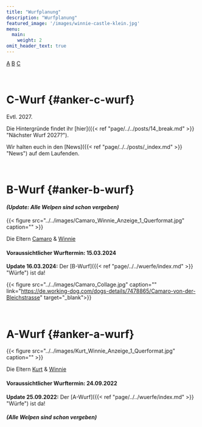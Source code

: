 ```yaml
---
title: "Wurfplanung"
description: "Wurfplanung"
featured_image: '/images/winnie-castle-klein.jpg'
menu:
  main:
    weight: 2
omit_header_text: true
---
```

[A](#anker-a-wurf)  [B](#anker-b-wurf)  [C](#anker-c-wurf)  


&nbsp;


# C-Wurf {#anker-c-wurf}

Evtl. 2027.  

Die Hintergründe findet ihr [hier]({{< ref "page/../../posts/14_break.md" >}} "Nächster Wurf 2027?").  

Wir halten euch in den [News]({{< ref "page/../../posts/_index.md" >}} "News") auf dem Laufenden.  

&nbsp;


# B-Wurf {#anker-b-wurf}

#### *(Update: Alle Welpen sind schon vergeben)*

{{< figure src="../../images/Camaro_Winnie_Anzeige_1_Querformat.jpg" caption="" >}}  

Die Eltern [Camaro](https://de.working-dog.com/dogs-details/7478865/Camaro-von-der-Bleichstrasse) & [Winnie](https://de.working-dog.com/dogs-details/7324943/Winnie-von-der-Bleichstrasse)

#### Voraussichtlicher Wurftermin: 15.03.2024  

**Update 16.03.2024:** Der [B-Wurf]({{< ref "page/../../wuerfe/index.md" >}} "Würfe") ist da! 

{{< figure src="../../images/Camaro_Collage.jpg" caption="" link="https://de.working-dog.com/dogs-details/7478865/Camaro-von-der-Bleichstrasse" target="_blank">}}


&nbsp;


# A-Wurf {#anker-a-wurf}

{{< figure src="../../images/Kurt_Winnie_Anzeige_1_Querformat.jpg" caption="" >}}  

Die Eltern [Kurt](https://de.working-dog.com/dogs-details/6743917/Kurt-von-den-Ellwanger-Bergen) & [Winnie](https://de.working-dog.com/dogs-details/7324943/Winnie-von-der-Bleichstrasse)

#### Voraussichtlicher Wurftermin: 24.09.2022

**Update 25.09.2022:** Der [A-Wurf]({{< ref "page/../../wuerfe/index.md" >}} "Würfe") ist da! 

#### *(Alle Welpen sind schon vergeben)*




